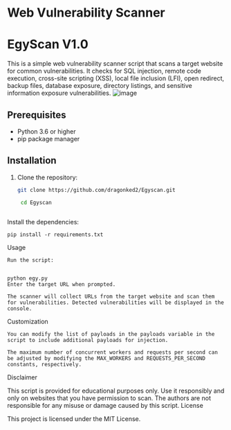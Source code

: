 # Web Vulnerability Scanner
# EgyScan V1.0
This is a simple web vulnerability scanner script that scans a target website for common vulnerabilities. It checks for SQL injection, remote code execution, cross-site scripting (XSS), local file inclusion (LFI), open redirect, backup files, database exposure, directory listings, and sensitive information exposure vulnerabilities.
![image](https://github.com/dragonked2/Egyscan/assets/66541902/aa9a376f-715a-4722-b819-ecf8005d9b32)

## Prerequisites

- Python 3.6 or higher
- pip package manager

## Installation

1. Clone the repository:

   ```bash
   git clone https://github.com/dragonked2/Egyscan.git

    cd Egyscan



Install the dependencies:

    pip install -r requirements.txt

Usage

    Run the script:


    python egy.py
    Enter the target URL when prompted.

    The scanner will collect URLs from the target website and scan them for vulnerabilities. Detected vulnerabilities will be displayed in the console.

Customization

    You can modify the list of payloads in the payloads variable in the script to include additional payloads for injection.

    The maximum number of concurrent workers and requests per second can be adjusted by modifying the MAX_WORKERS and REQUESTS_PER_SECOND constants, respectively.

Disclaimer

This script is provided for educational purposes only. Use it responsibly and only on websites that you have permission to scan. The authors are not responsible for any misuse or damage caused by this script.
License

This project is licensed under the MIT License.
